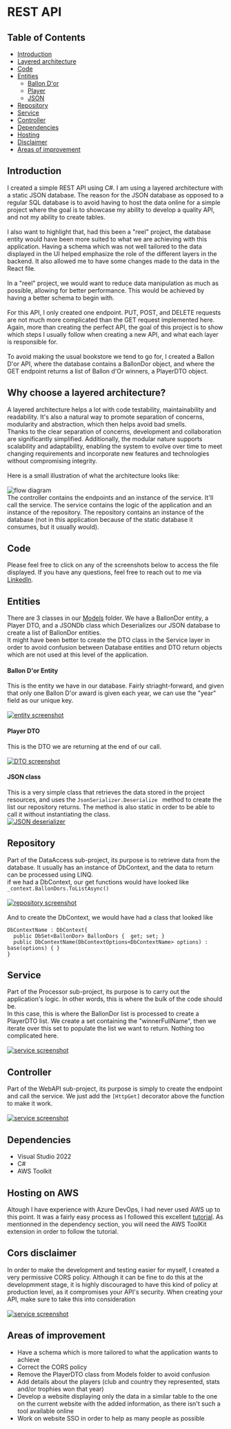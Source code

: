 # REST API


## Table of Contents

- [Introduction](#introduction)
- [Layered architecture](#why-choose-a-layered-architecture)
- [Code](#code)
- [Entities](#entities)
    - [Ballon D'or](#ballon-dor-entity)
    - [Player](#player-dto)
    - [JSON](#json-class)
- [Repository](#repository)
- [Service](#service)
- [Controller](#controller)
- [Dependencies](#dependencies)
- [Hosting](#hosting-on-aws)
- [Disclaimer](#cors-disclaimer)
- [Areas of improvement](#areas-of-improvement)

## Introduction
I created a simple REST API using C#. I am using a layered architecture with a static JSON database. The reason for the JSON database as opposed to a regular SQL database is 
to avoid having to host the data online for a simple project where the goal is to showcase my ability to develop a quality API, and not my ability to create tables. <br><br>
I also want to highlight that, had this been a "reel" project, the database entity would have been more suited to what we are achieving with this application. Having a schema
which was not well tailored to the data displayed in the UI helped emphasize the role of the different layers in the backend. It also allowed me to have some changes made to the data in the React file. <br><br>
In a "reel" project, we would want to reduce data manipulation as much as possible, allowing for better performance. This would be achieved by having a better schema to begin with. <br><br>
For this API, I only created one endpoint. PUT, POST, and DELETE requests are not much more complicated than the GET request implemented here. Again, more than creating the perfect API, the goal of this project
is to show which steps I usually follow when creating a new API, and what each layer is responsible for. <br><br>
To avoid making the usual bookstore we tend to go for, I created a Ballon D'or API, where the database contains a BallonDor object, and where the GET endpoint returns a list of Ballon d'Or winners, a PlayerDTO object.

## Why choose a layered architecture?
A layered architecture helps a lot with code testability, maintainability and readability. It's also a natural way to promote separation of concerns, modularity and abstraction, which then helps avoid bad smells.<br>
Thanks to the clear separation of concerns, development and collaboration are significantly simplified.  Additionally, the modular nature supports scalability and adaptability, enabling the system to evolve over 
time to meet changing requirements and incorporate new features and technologies without compromising integrity. <br><br>
Here is a small illustration of what the architecture looks like: <br><br>
![flow diagram](Assets/flow.png)
<br>
The controller contains the endpoints and an instance of the service. It'll call the service. The service contains the logic of the application and an instance of the repository. 
The repository contains an instance of the database (not in this application because of the static database it consumes, but it usually would).

## Code
Please feel free to click on any of the screenshots below to access the file displayed. If you have any questions, feel free to reach out to me via 
[LinkedIn](https://www.linkedin.com/in/karim-benhallam-192a84196/ 'linkedin profile').

## Entities
There are 3 classes in our [Models](BallonDorEntities/Models) folder. We have a BallonDor entity, a Player DTO, and a JSONDb class which Deserializes our JSON database to create a list of BallonDor entities. <br>
It might have been better to create the DTO class in the Service layer in order to avoid confusion between Database entities and DTO return objects which are not used at this level of the application. <br>

#### Ballon D'or Entity
This is the entity we have in our database. Fairly striaght-forward, and given that only one Ballon D'or award is given each year, we can use the "year" field as our unique key. <br><br>
[![entity screenshot](Assets/ballonDor.png)](BallonDorEntities/Models/BallonDor.cs)

#### Player DTO
This is the DTO we are returning at the end of our call. <br><br>
[![DTO screenshot](Assets/player.png)](BallonDorEntities/Models/PlayerDTO.cs)

#### JSON class
This is a very simple class that retrieves the data stored in the project resources, and uses the ```JsonSerializer.Deserialize ``` method to create the list our repository returns. The method is also static in order to be able to call it without instantiating the class.<br>
[![JSON deserializer](Assets/json.png)](BallonDorEntities/Models/JsonDb.cs)

## Repository

Part of the DataAccess sub-project, its purpose is to retrieve data from the database. It usually has an instance of DbContext, and the data to return can be processed using LINQ. <br>
if we had a DbContext, our get functions would have looked like ```_context.BallonDors.ToListAsync() ``` <br><br>
[![repository screenshot](Assets/repo.png)](DataAccess/Repositories/Implementations/BallonDorRepository.cs)<br><br>
And to create the DbContext, we would have had a class that looked like <br>
```
DbContextName : DbContext{
  public DbSet<BallonDor> BallonDors {  get; set; }
  public DbContextName(DbContextOptions<DbContextName> options) : base(options) { }
}
```

## Service

Part of the Processor sub-project, its purpose is to carry out the application's logic. In other words, this is where the bulk of the code should be. <br>
In this case, this is where the BallonDor list is processed to create a PlayerDTO list. We create a set containing the "winnerFullName", then we iterate over this set to populate
the list we want to return. Nothing too complicated here. <br><br>
[![service screenshot](Assets/service.png)](BallonDorProcessor/Services/Implementations/BallonDorService.cs)

## Controller

Part of the WebAPI sub-project, its purpose is simply to create the endpoint and call the service. We just add the ``` [HttpGet] ``` decorator above the function to make it work. <br><br>
[![service screenshot](Assets/controller.png)](BallonDor/Controllers/BallonDorController.cs)

## Dependencies
- Visual Studio 2022
- C#
- AWS Toolkit

## Hosting on AWS

Altough I have experience with Azure DevOps, I had never used AWS up to this point. It was a fairly easy process as I followed this excellent [tutorial](https://www.youtube.com/watch?v=ngrb-7-9MaM 'tutorial video').
As mentionned in the dependency section, you will need the AWS ToolKit extension in order to follow the tutorial.

## Cors disclaimer

In order to make the development and testing easier for myself, I created a very permissive CORS policy. Although it can be fine to do this at the developmment stage,
it is highly discouraged to have this kind of policy at production level, as it compromises your API's security. When creating your API, make sure to take this into consideration <br> <br>
[![service screenshot](Assets/cors.png)](BallonDor/Program.cs)

## Areas of improvement

- Have a schema which is more tailored to what the application wants to achieve
- Correct the CORS policy
- Remove the PlayerDTO class from Models folder to avoid confusion
- Add details about the players (club and country they represented, stats and/or trophies won that year)
- Develop a website displaying only the data in a similar table to the one on the current website with the added information, as there isn't such a tool available online
- Work on website SSO in order to help as many people as possible






